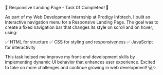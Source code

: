 🚀 Responsive Landing Page - Task 01 Completed! 🎯

As part of my Web Development Internship at Prodigy Infotech, I built an interactive navigation menu for a Responsive Landing Page. The goal was to create a fixed navigation bar that changes its style on scroll and on hover, using:

✅ HTML for structure
✅ CSS for styling and responsiveness
✅ JavaScript for interactivity

This task helped me improve my front-end development skills by implementing dynamic UI behavior that enhances user experience. Excited to take on more challenges and continue growing in web development! 💻✨
